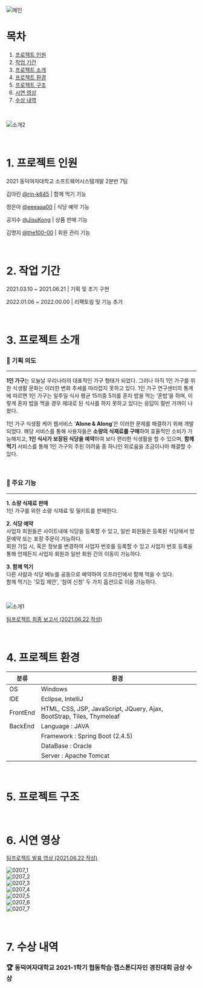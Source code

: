 ![메인](https://user-images.githubusercontent.com/71439771/158016573-3850c186-9b09-43f8-b3ce-43d014567c6d.png)

# 목차  

1. [프로젝트 인원](#1-프로젝트-인원)
2. [작업 기간](#2-작업-기간)
3. [프로젝트 소개](#3-프로젝트-소개)
4. [프로젝트 환경](#4-프로젝트-환경)
5. [프로젝트 구조](#5-프로젝트-구조)
6. [시연 영상](#6-시연-영상)
7. [수상 내역](#7-수상-내역)  

&nbsp;   

![소개2](https://user-images.githubusercontent.com/71439771/156992754-49115883-ca01-495f-89ae-63d1fc269525.png)  
  
&nbsp;   

# 1. 프로젝트 인원

2021 동덕여자대학교 소프트웨어시스템개발 2분반 7팀

김아린 [@rin-k645](https://github.com/rin-k645) | 함께 먹기 기능  

정은아 [@eeeaaa00](https://github.com/eeeaaa00) | 식당 예약 기능  

공지수 [@JisuKong](https://github.com/JisuKong) | 상품 판매 기능

김명지 [@the100-00](https://github.com/the100-00) | 회원 관리 기능  

&nbsp;   


# 2. 작업 기간

2021.03.10 ~ 2021.06.21  | 기획 및 초기 구현

2022.01.06 ~ 2022.00.00  | 리팩토링 및 기능 추가

&nbsp;   

# 3. 프로젝트 소개

### 🎯 기획 의도

---

**1인 가구**는 오늘날 우리나라의 대표적인 가구 형태가 되었다. 그러나 아직 1인 가구를 위한 식생활 문화는 이러한 변화 추세를 따라잡지 못하고 있다. 1인 가구 연구센터의 통계에 따르면 1인 가구는 일주일 식사 평균 15끼중 5끼를 혼자 밥을 먹는 ‘혼밥’을 하며, 이렇게 혼자 밥을 먹을 경우 제대로 된 식사를 하지 못하고 있다는 응답이 절반 가까이 나왔다.

1인 가구 식생활 케어 웹서비스 ‘**Alone & Along**’은 이러한 문제를 해결하기 위해 개발되었다.
해당 서비스를 통해 사용자들은 **소량의 식재료를 구매**하여 효율적인 소비가 가능해지고, **1인 식사가 보장된 식당을 예약**하여 보다 편리한 식생활을 할 수 있으며, **함께 먹기** 서비스를 통해 1인 가구의 주된 어려움 중 하나인 외로움을 조금이나마 해결할 수 있다.   

&nbsp; 

### 🔎 주요 기능

---

**1. 소량 식재료 판매**  
1인 가구를 위한 소량 식재료 및 밀키트를 판매한다.

**2. 식당 예약**  
사업자 회원들은 사이트내에 식당을 등록할 수 있고, 일반 회원들은 등록된 식당에서 방문예약 또는 포장 주문이 가능하다.  
회원 가입 시, 혹은 정보를 변경하여 사업자 번호를 등록할 수 있고 사업자 번호 등록을 통해 언제든지 사업자 회원과 일반 회원 간의 이동이 가능하다.

**3.  함께 먹기**  
다른 사람과 식당 메뉴를 공동으로 예약하여 오프라인에서 함께 먹을 수 있다.  
함께 먹기는 '모집 제안', '참여 신청' 두 가지 옵션으로 이용 가능하다.  

&nbsp; 

![소개1](https://user-images.githubusercontent.com/71439771/156991491-f2475ca0-5be2-4596-9fa7-9a5f6b6fedde.png)  

[팀프로젝트 최종 보고서 (2021.06.22 작성)](https://drive.google.com/file/d/1Jk8T37c7n_V_fmBgnRUGqG7jNKbz6_Sj/view?usp=sharing)

&nbsp;  

# 4. 프로젝트 환경

| 분류 | 환경 |
| --- | --- |
| OS | Windows |
| IDE | Eclipse, IntelliJ |
| FrontEnd | HTML, CSS, JSP, JavaScript, JQuery, Ajax, BootStrap, Tiles, Thymeleaf |
| BackEnd | Language : JAVA |
|  | Framework : Spring Boot (2.4.5) |
|  | DataBase : Oracle  |
|  | Server : Apache Tomcat |

&nbsp;   

# 5. 프로젝트 구조

&nbsp;   


# 6. 시연 영상

[팀프로젝트 발표 영상 (2021.06.22 작성)](https://drive.google.com/file/d/1h3O4Xvq12XFcQDtThrnJJLTRAVrlumPX/view?usp=sharing)

![0207_1](https://user-images.githubusercontent.com/71439771/158016182-631bc249-7e07-4901-8ffd-eb3087508607.gif)  
![0207_2](https://user-images.githubusercontent.com/71439771/158016208-b3a340e7-8870-478f-a6c9-f7effbe17cb5.gif)  
![0207_3](https://user-images.githubusercontent.com/71439771/158016244-53aa08b0-3ad7-4e52-9d12-215d358e20f3.gif)  
![0207_4](https://user-images.githubusercontent.com/71439771/158016246-7e8bc767-0a9b-48ab-ba56-94388b210fa8.gif)  
![0207_5](https://user-images.githubusercontent.com/71439771/158016251-009a57c2-ec31-4d36-9459-d4c5eb0551e6.gif)  
![0207_6](https://user-images.githubusercontent.com/71439771/158016253-91e39503-f642-4e4d-8be5-ca2f6e82e578.gif)  
![0207_7](https://user-images.githubusercontent.com/71439771/158016254-74081a0d-a58d-4d8f-8c94-0863b0dab9dc.gif)  

&nbsp;   


# 7. 수상 내역

### 🏆 동덕여자대학교 2021-1학기 협동학습·캡스톤디자인 경진대회 금상 수상

&nbsp;   
